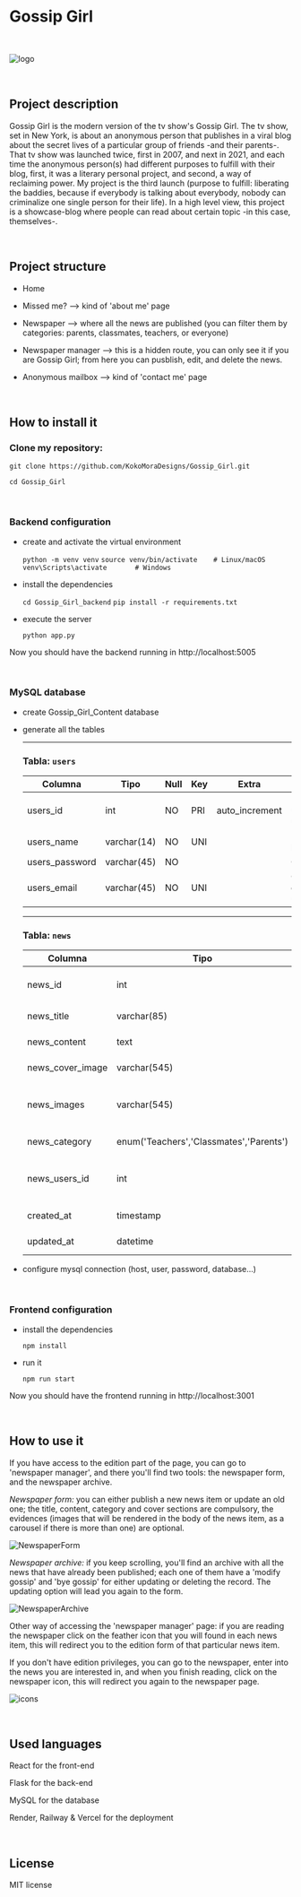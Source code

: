 # Gossip Girl

<br>

![logo](https://github.com/KokoMoraDesigns/Gossip_Girl/blob/main/static/assets/images/readme/season%2027%20(1).png?raw=true)

<br>

## Project description

Gossip Girl is the modern version of the tv show's Gossip Girl. The tv show, set in New York, is about an anonymous person that publishes in a viral blog about the secret lives of a particular group of friends -and their parents-. That tv show was launched twice, first in 2007, and next in 2021, and each time the anonymous person(s) had different purposes to fulfill with their blog, first, it was a literary personal project, and second, a way of reclaiming power. My project is the third launch (purpose to fulfill: liberating the baddies, because if everybody is talking about everybody, nobody can criminalize one single person for their life). In a high level view, this project is a showcase-blog where people can read about certain topic -in this case, themselves-.

<br>

## Project structure

* Home 

* Missed me? --> kind of 'about me' page

* Newspaper --> where all the news are published (you can filter them by categories: parents, classmates, teachers, or everyone)

* Newspaper manager --> this is a hidden route, you can only see it if you are Gossip Girl; from here you can pusblish, edit, and delete the news.

* Anonymous mailbox --> kind of 'contact me' page

<br>

## How to install it

### Clone my repository:

``git clone https://github.com/KokoMoraDesigns/Gossip_Girl.git``

``cd Gossip_Girl``

<br>

### Backend configuration

* create and activate the virtual environment

  ``python -m venv venv``
  ``source venv/bin/activate    # Linux/macOS``
  ``venv\Scripts\activate       # Windows``

* install the dependencies

  ``cd Gossip_Girl_backend``
  ``pip install -r requirements.txt``

* execute the server
  
  ``python app.py``

Now you should have the backend running in http://localhost:5005

<br>

### MySQL database

* create Gossip_Girl_Content database

* generate all the tables


    ---
    
    ### Tabla: `users`
    
    | Columna          | Tipo        | Null | Key | Extra          | Descripción                     |
    |-----------------|------------|------|-----|----------------|---------------------------------|
    | users_id        | int        | NO   | PRI | auto_increment | Identificador único del usuario |
    | users_name      | varchar(14)| NO   | UNI |                | Nombre de la persona               |
    | users_password  | varchar(45)| NO   |     |                | Contraseña  |
    | users_email     | varchar(45)| NO   | UNI |                | Correo electrónico único        |
    
    ---
    
    ### Tabla: `news`
    
    | Columna           | Tipo                                  | Null | Key | Extra                       | Descripción                                |
    |------------------|---------------------------------------|------|-----|-----------------------------|--------------------------------------------|
    | news_id           | int                                   | NO   | PRI | auto_increment              | Identificador único de la noticia               |
    | news_title        | varchar(85)                           | NO   |     |                             | Título de la noticia                            |
    | news_content      | text                                  | NO   |     |                             | Contenido de la noticia                          |
    | news_cover_image  | varchar(545)                          | NO   |     |                             | Imagen de la portada                           |
    | news_images       | varchar(545)                          | YES  |     |                             | Imágenes del cuerpo de la noticia (opcional)                   |
    | news_category     | enum('Teachers','Classmates','Parents') | NO  |     |                             | Filtros de la noticia                         |
    | news_users_id     | int                                   | YES  | MUL |                             | Usuario que creó la noticia (FK a `users_id`) |
    | created_at        | timestamp                             | YES  |     | CURRENT_TIMESTAMP           | Fecha de creación                            |
    | updated_at        | datetime                              | YES  |     | on update CURRENT_TIMESTAMP | Fecha de actualización                        |


* configure mysql connection (host, user, password, database...)

<br>

### Frontend configuration

* install the dependencies
  
  ``npm install``
  
* run it
  
  ``npm run start``

Now you should have the frontend running in http://localhost:3001



<br>

## How to use it

If you have access to the edition part of the page, you can go to 'newspaper manager', and there you'll find two tools: the newspaper form, and the newspaper archive. 

*Newspaper form:* you can either publish a new news item or update an old one; the title, content, category and cover sections are compulsory, the evidences (images that will be rendered in the body of the news item, as a carousel if there is more than one) are optional. 

![NewspaperForm](https://github.com/KokoMoraDesigns/Gossip_Girl/blob/main/static/assets/images/readme/Captura%20de%20pantalla%202025-09-27%20a%20la(s)%2020.23.28.png?raw=true)

*Newspaper archive:* if you keep scrolling, you'll find an archive with all the news that have already been published; each one of them have a 'modify gossip' and 'bye gossip' for either updating or deleting the record. The updating option will lead you again to the form.

![NewspaperArchive](https://github.com/KokoMoraDesigns/Gossip_Girl/blob/main/static/assets/images/readme/Captura%20de%20pantalla%202025-09-27%20a%20la(s)%2020.23.18.png?raw=true)

Other way of accessing the 'newspaper manager' page: if you are reading the newspaper click on the feather icon that you will found in each news item, this will redirect you to the edition form of that particular news item.

If you don't have edition privileges, you can go to the newspaper, enter into the news you are interested in, and when you finish reading, click on the newspaper icon, this will redirect you again to the newspaper page.

![icons](https://github.com/KokoMoraDesigns/Gossip_Girl/blob/main/static/assets/images/readme/Captura%20de%20pantalla%202025-09-27%20a%20la(s)%2020.23.48.png?raw=true)

<br>

## Used languages

React for the front-end

Flask for the back-end

MySQL for the database

Render, Railway & Vercel for the deployment

<br>

## License

MIT license
